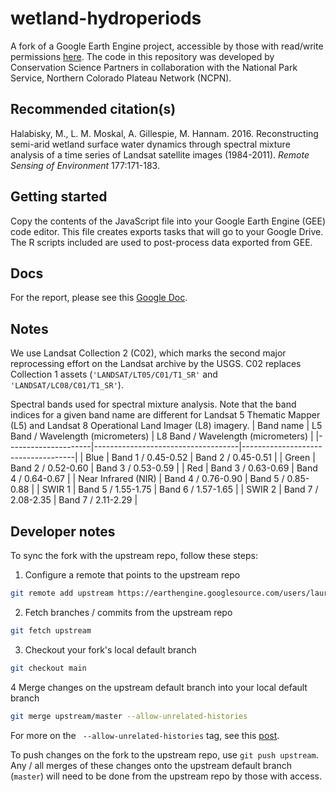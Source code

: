 # wetland-hydroperiods
A fork of a Google Earth Engine project, accessible by those with read/write permissions [here](
https://code.earthengine.google.com/?accept_repo=users/laura_csp/wetland_hydroperiods). The code in this repository was developed by Conservation Science Partners
in collaboration with the National Park Service, Northern Colorado Plateau Network (NCPN).

## Recommended citation(s)
Halabisky, M., L. M. Moskal, A. Gillespie, M. Hannam. 2016. Reconstructing semi-arid wetland surface water dynamics through spectral mixture analysis of a time series of Landsat satellite images (1984-2011). _Remote Sensing of Environment_ 177:171-183.

## Getting started
Copy the contents of the JavaScript file into your Google Earth Engine (GEE) code editor. This file creates exports tasks that will go to your Google Drive. The R scripts included are used to post-process data exported from GEE.

## Docs
For the report, please see this [Google Doc](https://docs.google.com/document/d/1l8DwajDEt5ObPUpLkjE6UOuMHjyfPPb8lxl0-Zz69p8/edit?usp=sharing).

## Notes
We use Landsat Collection 2 (C02), which marks the second major reprocessing effort on the Landsat archive by the USGS. C02 replaces Collection 1 assets (`'LANDSAT/LT05/C01/T1_SR'` and `'LANDSAT/LC08/C01/T1_SR'`).

Spectral bands used for spectral mixture analysis. Note that the band indices for a given band name are different for Landsat 5 Thematic Mapper (L5) and Landsat 8 Operational Land Imager (L8) imagery.
| Band name           | L5 Band / Wavelength (micrometers) | L8 Band / Wavelength (micrometers) |
|---------------------|------------------------------------|------------------------------------|
| Blue                | Band 1 / 0.45-0.52                 | Band 2 / 0.45-0.51                 |
| Green               | Band 2 / 0.52-0.60                 | Band 3 / 0.53-0.59                 |
| Red                 | Band 3 / 0.63-0.69                 | Band 4 / 0.64-0.67                 |
| Near Infrared (NIR) | Band 4 / 0.76-0.90                 | Band 5 / 0.85-0.88                 |
| SWIR 1              | Band 5 / 1.55-1.75                 | Band 6 / 1.57-1.65                 |
| SWIR 2              | Band 7 / 2.08-2.35                 | Band 7 / 2.11-2.29                 |

## Developer notes
To sync the fork with the upstream repo, follow these steps:
1. Configure a remote that points to the upstream repo
```sh
git remote add upstream https://earthengine.googlesource.com/users/laura_csp/wetland_hydroperiods
```
2. Fetch branches / commits from the upstream repo
```sh
git fetch upstream
```
3. Checkout your fork's local default branch
```sh
git checkout main
```
4 Merge changes on the upstream default branch into your local default branch
```sh
git merge upstream/master --allow-unrelated-histories
```
For more on the ` --allow-unrelated-histories` tag, see this [post](https://www.educative.io/edpresso/the-fatal-refusing-to-merge-unrelated-histories-git-error).

To push changes on the fork to the upstream repo, use `git push upstream`. Any / all merges of these changes onto the upstream default branch (`master`) will need to be done from the upstream repo by those with access.
